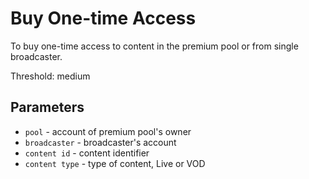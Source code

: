 # Buy One-time Access

To buy one-time access to content in the premium pool or from single broadcaster.

Threshold: medium

## Parameters

- `pool` - account of premium pool's owner
- `broadcaster` - broadcaster's account
- `content id` - content identifier
- `content type` - type of content, Live or VOD
